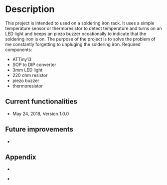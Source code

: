 # Description
This project is intended to used on a soldering iron rack. It uses a simple temperature sensor or thermoresistor to detect temperature and turns on an LED light and beeps an piezo buzzer occationally to indicate that the soldering iron is on. The purpose of the project is to solve the problem of me constantly forgetting to unpluging the soldering iron.
Required components:
 * ATTiny13
 * SOP to DIP converter
 * 3mm LED light
 * 220 ohm resistor
 * piezo buzzer
 * thermoresistor


## Current functionalities
* May 24, 2018, Version 1.0.0

## Future improvements
* 


## Appendix
*
 -
